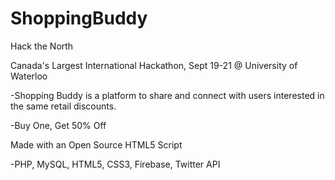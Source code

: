 ShoppingBuddy
=============

Hack the North

Canada's Largest International Hackathon,
Sept 19-21 @ University of Waterloo

-Shopping Buddy is a platform to share and connect with users interested in the same retail discounts.

-Buy One, Get 50% Off

Made with an Open Source HTML5 Script

-PHP, MySQL, HTML5, CSS3, Firebase, Twitter API
